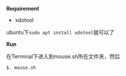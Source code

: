 **Requirement**

- xdotool

ubuntu下```sudo apt install xdotool```就可以了

**Run**

在Terminal下进入到mouse.sh所在文件夹，然后

```$. mouse.sh```
